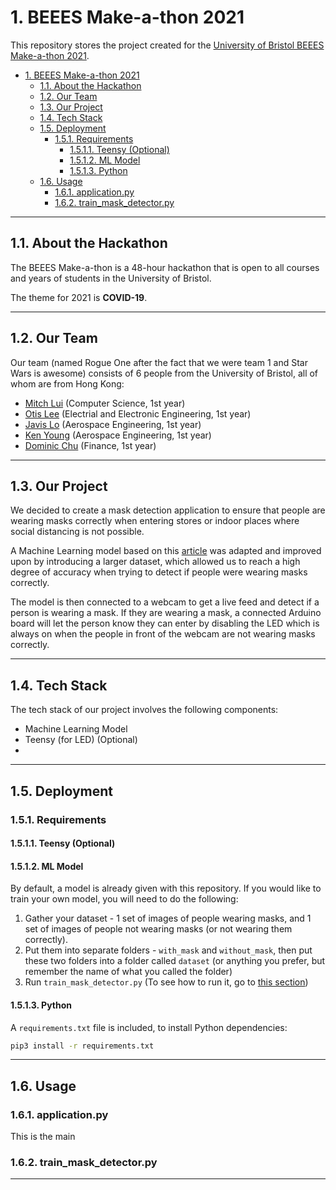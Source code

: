 # 1. BEEES Make-a-thon 2021

This repository stores the project created for the [University of Bristol BEEES Make-a-thon 2021][1].

- [1. BEEES Make-a-thon 2021](#1-beees-make-a-thon-2021)
  - [1.1. About the Hackathon](#11-about-the-hackathon)
  - [1.2. Our Team](#12-our-team)
  - [1.3. Our Project](#13-our-project)
  - [1.4. Tech Stack](#14-tech-stack)
  - [1.5. Deployment](#15-deployment)
    - [1.5.1. Requirements](#151-requirements)
      - [1.5.1.1. Teensy (Optional)](#1511-teensy-optional)
      - [1.5.1.2. ML Model](#1512-ml-model)
      - [1.5.1.3. Python](#1513-python)
  - [1.6. Usage](#16-usage)
    - [1.6.1. application.py](#161-applicationpy)
    - [1.6.2. train_mask_detector.py](#162-train_mask_detectorpy)

---
## 1.1. About the Hackathon

The BEEES Make-a-thon is a 48-hour hackathon that is open to all courses and years of students in the University of Bristol. 

The theme for 2021 is **COVID-19**.

---

## 1.2. Our Team

Our team (named Rogue One after the fact that we were team 1 and Star Wars is awesome) consists of 6 people from the University of Bristol, all of whom are from Hong Kong:

- [Mitch Lui][2] (Computer Science, 1st year)
- [Otis Lee][3] (Electrial and Electronic Engineering, 1st year)
- [Javis Lo][4] (Aerospace Engineering, 1st year)
- [Ken Young][5] (Aerospace Engineering, 1st year)
- [Dominic Chu][6] (Finance, 1st year)

---

## 1.3. Our Project

We decided to create a mask detection application to ensure that people are wearing masks correctly when entering stores or indoor places where social distancing is not possible.

A Machine Learning model based on this [article][7] was adapted and improved upon by introducing a larger dataset, which allowed us to reach a high degree of accuracy when trying to detect if people were wearing masks correctly.

The model is then connected to a webcam to get a live feed and detect if a person is wearing a mask. If they are wearing a mask, a connected Arduino board will let the person know they can enter by disabling the LED which is always on when the people in front of the webcam are not wearing masks correctly.

---

## 1.4. Tech Stack

The tech stack of our project involves the following components:

- Machine Learning Model
- Teensy (for LED) (Optional)
- 

---

## 1.5. Deployment

### 1.5.1. Requirements

#### 1.5.1.1. Teensy (Optional)

#### 1.5.1.2. ML Model

By default, a model is already given with this repository. If you would like to train your own model, you will need to do the following:

1. Gather your dataset - 1 set of images of people wearing masks, and 1 set of images of people not wearing masks (or not wearing them correctly).
2. Put them into separate folders - `with_mask` and `without_mask`, then put these two folders into a folder called `dataset` (or anything you prefer, but remember the name of what you called the folder)
3. Run `train_mask_detector.py` (To see how to run it, go to [this section](#162-train_mask_detectorpy))

#### 1.5.1.3. Python

A `requirements.txt` file is included, to install Python dependencies:

```sh
pip3 install -r requirements.txt
```

---

## 1.6. Usage

### 1.6.1. application.py

This is the main


### 1.6.2. train_mask_detector.py

---

[1]: https://www.beees.co.uk/make-a-thon-2021-announcement/
[2]: https://www.linkedin.com/in/mitchlui/
[3]: https://www.linkedin.com/in/otis-lee-9154a91ba/
[4]: https://www.linkedin.com/in/yat-chung-javis-lo-807611200/
[5]: https://www.linkedin.com/in/ken-y-6b6379142/
[6]: https://www.linkedin.com/in/dominic-chu-544966178/
[7]: https://www.pyimagesearch.com/2020/05/04/covid-19-face-mask-detector-with-opencv-keras-tensorflow-and-deep-learning/